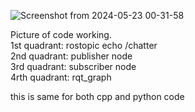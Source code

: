 ![Screenshot from 2024-05-23 00-31-58](https://github.com/abhaygill209/circuit_guy209/assets/146229446/e28aea6b-ddd9-490f-9944-eddb5d9bf4df) <br/>


Picture of code working.<br/>
1st quadrant: rostopic echo /chatter<br/>
2nd quadrant: publisher node<br/>
3rd quadrant: subscriber node <br/>
4rth quadrant: rqt_graph<br/>

this is same for both cpp and python code<br/>
